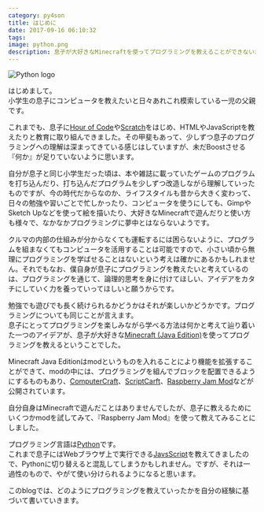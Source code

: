 ```yaml
---
category: py4son
title: はじめに
date: 2017-09-16 06:10:32
tags: 
image: python.png
description: 息子が大好きなMinecraftを使ってプログラミングを教えることができないか考えてみました。
---
```


![Python logo](python.png)

はじめまして。  
小学生の息子にコンピュータを教えたいと日々あれこれ模索している一児の父親です。

これまでも、息子に[Hour of Code](https://hourofcode.com/)や[Scratch](https://scratch.mit.edu/)をはじめ、HTMLやJavaScriptを教えたりと教育に取り組んできました。その甲斐もあって、少しずつ息子のプログラミングへの理解は深まってきている感じはしていますが、未だBoostさせる『何か』が足りていないように思います。

自分が息子と同じ小学生だった頃は、本や雑誌に載っていたゲームのプログラムを打ち込んだり、打ち込んだプログラムを少しずつ改造しながら理解していったものですが、今の時代だからなのか、ライフスタイルも昔から大きく変わって、日々の勉強や習いごとで忙しかったり、コンピュータを使うにしても、GimpやSketch Upなどを使って絵を描いたり、大好きなMinecraftで遊んだりと使い方も様々で、なかなかプログラミングに夢中とはならないようです。

クルマの内部の仕組みが分からなくても運転するには困らないように、プログラムを組まなくてもコンピュータを活用することは可能ですので、小さい頃から無理にプログラミングを学ばせることはないという考えは確かにあるかもしれません。それでもなお、僕自身が息子にプログラミングを教えたいと考えているのは、プログラミングを通じて、論理的思考を身に付けてほしい、アイデアをカタチにしていく力を養っていってほしいと願うからです。

勉強でも遊びでも長く続けられるかどうかはそれが楽しいかどうかです。プログラミングについても同じことが言えます。  
息子にとってプログラミングを楽しみながら学べる方法は何かと考えて辿り着いた一つのアイデアが、息子が大好きな[Minecraft (Java Edition)](https://minecraft.net/)を使ってプログラミングを教えるということでした。

Minecraft Java Editionはmodというものを入れることにより機能を拡張することができて、modの中には、プログラミングを組んでブロックを配置できるようにするものもあり、[ComputerCraft](http://www.computercraft.info/)、[ScriptCarft](https://scriptcraftjs.org/)、[Raspberry Jam Mod](https://github.com/arpruss/raspberryjammod)などが公開されています。

自分自身はMinecraftで遊んだことはありませんでしたが、息子に教えるためにいくつかmodを試してみて、『Raspberry Jam Mod』を使って教えてみることにしました。

プログラミング言語は[Python](https://www.python.org/)です。  
これまで息子にはWebブラウザ上で実行できる[JavsScript](https://developer.mozilla.org/en-US/docs/Web/JavaScript)を教えてきましたので、Pythonに切り替えると混乱してしまうかもしれません。ですが、それは一過性のもので、やがて使い分けられるようになると思います。

このblogでは、どのようにプログラミングを教えていったかを自分の経験に基づいて書いていきます。
